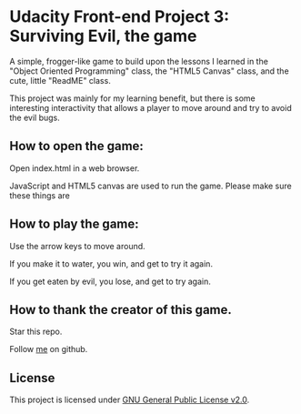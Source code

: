 # Udacity Front-end Project 3: Surviving Evil, the game

A simple, frogger-like game to build upon the lessons I learned in the "Object
Oriented Programming" class, the "HTML5 Canvas" class, and the cute, little
"ReadME" class.

This project was mainly for my learning benefit, but there is some interesting
interactivity that allows a player to move around and try to avoid the evil
bugs.

## How to open the game:

Open index.html in a web browser.

JavaScript and HTML5 canvas are used to run the game.  Please make sure these
things are

## How to play the game:

Use the arrow keys to move around.

If you make it to water, you win, and get to try it again.

If you get eaten by evil, you lose, and get to try again.

## How to thank the creator of this game.

Star this repo.

Follow [me](http://github.com/nicklocicero) on github.

## License

This project is licensed under [GNU General Public License v2.0](http://choosealicense.com/licenses/gpl-2.0/).
